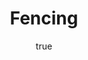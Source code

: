 ---
title: Fencing
description: Pictograms of Olympic sports - Fencing. This is unofficial sample picture. Images of official Olympic pictograms for 1948 Summer Olympics and all Summer Olympics since 1964 can be found in corresponding Official Reports.
image_file: Fencing_pictogram.svg
languages:
  - en
  - ja
name:
  en: Fencing
  ja: フェンシング
short_description:
  en: Fencing of Olympic sports.
  ja: オリンピック・スポーツのフェンシング。
long_description:
  en: Pictograms of [Olympic](http://en.wikipedia.org/wiki/Olympic_Games) sports - [Fencing](http://en.wikipedia.org/wiki/Fencing). This is unofficial sample picture. Images of official Olympic pictograms for 1948 Summer Olympics and all Summer Olympics since 1964 can be found in corresponding [Official Reports](http://www.la84.org/sports-library-digital-collection/).
  ja: オリンピック・スポーツのフェンシングのピクトグラムです。非公式のサンプル画像です。1948年夏季オリンピックおよび1964年以降のすべての夏季オリンピックの公式ピクトグラム画像は、対応する[オフィシャル・レポート](http://www.la84.org/sports-library-digital-collection/)の中で見つかります。
author:
  en: Thadius856 (SVG conversion) & Parutakupiu (original image)
  ja: Thadius856 (SVG変換) & Parutakupiu (オリジナル画像)
source:
  en: Wikimedia Commons
  ja: ウィキメディア・コモンズ
source_url: http://commons.wikimedia.org/wiki/File:Fencing_pictogram.svg
permission:
  en: Public domain
  ja: パブリック・ドメイン
---